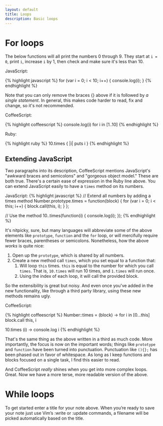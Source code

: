 ```yaml
---
layout: default
title: Loops
description: Basic loops
---
```


# For loops

The below functions will all print the numbers 0 through 9. They start at
`i = 0`, print `i`, increase `i` by 1, then check and make sure it's less than
10.

JavaScript:

{% highlight javascript %}
for (var i = 0; i < 10; i++) {
  console.log(i);
}
{% endhighlight %}

Note that you can only remove the braces {} above if it is followed by
_a single statement_. In general, this makes code harder to read, fix and change, so
it's not recommended.

CoffeeScript:

{% highlight coffeescript %}
console.log(i) for i in [1..10]
{% endhighlight %}

Ruby:

{% highlight ruby %}
10.times { |i| puts i }
{% endhighlight %}

## Extending JavaScript

Two paragraphs into its description, CoffeeScript mentions JavaScript's
"awkward braces and semicolons" and "gorgeous object model." These are both
true. There's a certain ease of expression in the Ruby line above. You can extend
JavaScript easily to have a `times` method on its numbers.

JavaScript:
{% highlight javascript %}
// Extend all numbers by adding a times method
Number.prototype.times = function(block) {
  for (var i = 0; i < this; i++) {
    block.call(this, i);
  }
};

// Use the method
10..times(function(i) { console.log(i); });
{% endhighlight %}

It's nitpicky, sure, but many languages will abbreviate some of the above
elements like `prototype`, `function` and the `for` loop, or will mercifully
require fewer braces, parentheses or semicolons. Nonetheless, how the above _works_
is quite nice:

 1. Open up the `prototype`, which is shared by all numbers.
 2. Create a new method call `times`, which you set equal to a function that:
    1. Will loop `this` times. `this` is equal to the number for which you call
       `times`. That is, `10.times` will run 10 times, and `1.times` will run
       once.
    2. Using the index of each loop, it will call the provided block.

So the extensibility is great but noisy. And even once you've added in the new
functionality, like through a third party library, using these new methods
remains ugly.

CoffeeScript:

{% highlight coffeescript %}
Number::times = (block) ->
  for i in [0...this]
    block.call this, i

10.times (i) -> console.log i
{% endhighlight %}

That's the same thing as the above written in a third as much code. More
importantly, the focus is now on the important words; things like `prototype`
and `function` have been turned into punctuation. Punctuation like `(){};` has
been phased out in favor of whitespace. As long as I keep functions and blocks
focused on a single task, I find this easier to read.

And CoffeeScript _really_ shines when you get into more complex loops. Great.
Now we have a more terse, more readable version of the above.

# While loops

To get started enter a title for your note above. When you’re ready to save
your note just use Vim’s :write or :update commands, a filename will be picked
automatically based on the title.
